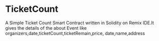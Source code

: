 # TicketCount
 A Simple Ticket Count Smart Contract written in Solidity on Remix IDE.It gives the details of the about Event like organizers,date,ticketCount,ticketRemain,price,
 date,name,address
